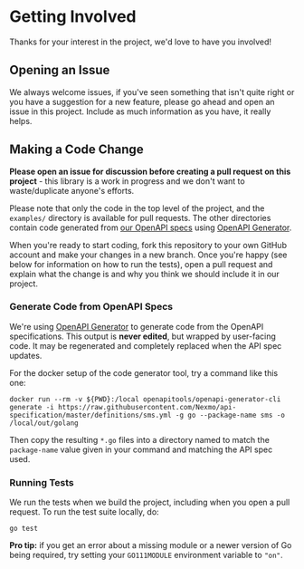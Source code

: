 # Getting Involved
 
Thanks for your interest in the project, we'd love to have you involved!
 
## Opening an Issue
 
We always welcome issues, if you've seen something that isn't quite right or you have a suggestion for a new feature, please go ahead and open an issue in this project. Include as much information as you have, it really helps.
 
## Making a Code Change

**Please open an issue for discussion before creating a pull request on this project** - this library is a work in progress and we don't want to waste/duplicate anyone's efforts.

Please note that only the code in the top level of the project, and the `examples/` directory is available for pull requests. The other directories contain code generated from [our OpenAPI specs](https://github.com/Nexmo/api-specification/tree/master/definitions) using [OpenAPI Generator](https://github.com/OpenAPITools/openapi-generator).

When you're ready to start coding, fork this repository to your own GitHub account and make your changes in a new branch. Once you're happy (see below for information on how to run the tests), open a pull request and explain what the change is and why you think we should include it in our project.

### Generate Code from OpenAPI Specs

We're using [OpenAPI Generator](https://github.com/OpenAPITools/openapi-generator) to generate code from the OpenAPI specifications. This output is **never edited**, but wrapped by user-facing code. It may be regenerated and completely replaced when the API spec updates.

For the docker setup of the code generator tool, try a command like this one:

```
docker run --rm -v ${PWD}:/local openapitools/openapi-generator-cli generate -i https://raw.githubusercontent.com/Nexmo/api-specification/master/definitions/sms.yml -g go --package-name sms -o /local/out/golang
```

Then copy the resulting `*.go` files into a directory named to match the `package-name` value given in your command and matching the API spec used.
 
### Running Tests

We run the tests when we build the project, including when you open a pull request. To run the test suite locally, do:

```
go test
```
 
**Pro tip:** if you get an error about a missing module or a newer version of Go being required, try setting your `GO111MODULE` environment variable to `"on"`.

